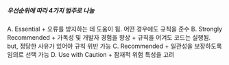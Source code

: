 ##### 우선순위에 따라 4가지 범주로 나눔
A. Essential
	+ 오류를 방지하는 데 도움이 됨. 어떤 경우에도 규칙을 준수 
B. Strongly Recommended
	+ 가독성 및 개발자 경험을 향상
	+ 규칙을 어겨도 코드는 실행됨. but, 정당한 사유가 있어야 규칙 위반 가능
C. Recommended
	+ 일관성을 보장하도록 임의로 선택 가능
D. Use with Caution
	+ 잠재적 위험 특성을 고려 
